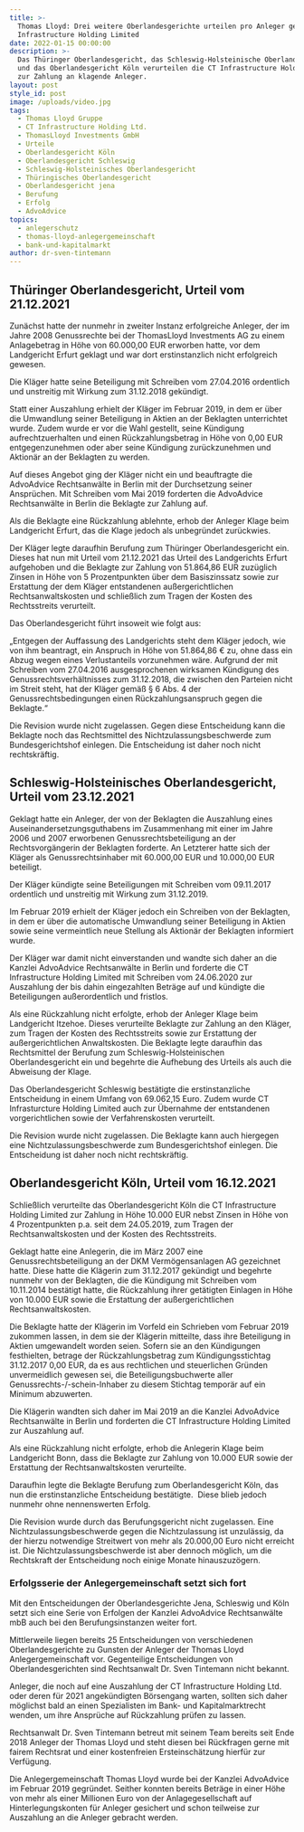 ```yaml
---
title: >-
  Thomas Lloyd: Drei weitere Oberlandesgerichte urteilen pro Anleger gegen CT
  Infrastructure Holding Limited
date: 2022-01-15 00:00:00
description: >-
  Das Thüringer Oberlandesgericht, das Schleswig-Holsteinische Oberlandesgericht
  und das Oberlandesgericht Köln verurteilen die CT Infrastructure Holding Ltd.
  zur Zahlung an klagende Anleger. 
layout: post
style_id: post
image: /uploads/video.jpg
tags:
  - Thomas Lloyd Gruppe
  - CT Infrastructure Holding Ltd.
  - ThomasLloyd Investments GmbH
  - Urteile
  - Oberlandesgericht Köln
  - Oberlandesgericht Schleswig
  - Schleswig-Holsteinisches Oberlandesgericht
  - Thüringisches Oberlandesgericht
  - Oberlandesgericht jena
  - Berufung
  - Erfolg
  - AdvoAdvice
topics:
  - anlegerschutz
  - thomas-lloyd-anlegergemeinschaft
  - bank-und-kapitalmarkt
author: dr-sven-tintemann
---
```

## Thüringer Oberlandesgericht, Urteil vom 21.12.2021&nbsp;

Zunächst hatte der nunmehr in zweiter Instanz erfolgreiche Anleger, der im Jahre 2008 Genussrechte bei der ThomasLloyd Investments AG zu einem Anlagebetrag in Höhe von 60.000,00 EUR erworben hatte, vor dem Landgericht Erfurt geklagt und war dort erstinstanzlich nicht erfolgreich gewesen.

Die Kläger hatte seine Beteiligung mit Schreiben vom 27.04.2016 ordentlich und unstreitig mit Wirkung zum 31.12.2018 gekündigt.

Statt einer Auszahlung erhielt der Kläger im Februar 2019, in dem er über die Umwandlung seiner Beteiligung in Aktien an der Beklagten unterrichtet wurde. Zudem wurde er vor die Wahl gestellt, seine Kündigung aufrechtzuerhalten und einen Rückzahlungsbetrag in Höhe von 0,00 EUR entgegenzunehmen oder aber seine Kündigung zurückzunehmen und Aktionär an der Beklagten zu werden. &nbsp;

Auf dieses Angebot ging der Kläger nicht ein und beauftragte die AdvoAdvice Rechtsanwälte in Berlin mit der Durchsetzung seiner Ansprüchen. Mit Schreiben vom Mai 2019 forderten die AdvoAdvice Rechtsanwälte in Berlin die Beklagte zur Zahlung auf. &nbsp;

Als die Beklagte eine Rückzahlung ablehnte, erhob der Anleger Klage beim Landgericht Erfurt, das die Klage jedoch als unbegründet zurückwies.&nbsp;

Der Kläger legte daraufhin Berufung zum Thüringer Oberlandesgericht ein. Dieses hat nun mit Urteil vom 21.12.2021 das Urteil des Landgerichts Erfurt aufgehoben und die Beklagte zur Zahlung von 51.864,86 EUR zuzüglich Zinsen in Höhe von 5 Prozentpunkten über dem Basiszinssatz sowie zur Erstattung der dem Kläger entstandenen au&szlig;ergerichtlichen Rechtsanwaltskosten und schlie&szlig;lich zum Tragen der Kosten des Rechtsstreits verurteilt. &nbsp;

Das Oberlandesgericht führt insoweit wie folgt aus: &nbsp;

„Entgegen der Auffassung des Landgerichts steht dem Kläger jedoch, wie von ihm beantragt, ein Anspruch in Höhe von 51.864,86 € zu, ohne dass ein Abzug wegen eines Verlustanteils vorzunehmen wäre. Aufgrund der mit Schreiben vom 27.04.2016 ausgesprochenen wirksamen Kündigung des Genussrechtsverhältnisses zum 31.12.2018, die zwischen den Parteien nicht im Streit steht, hat der Kläger gemä&szlig; &sect; 6 Abs. 4 der Genussrechtsbedingungen einen Rückzahlungsanspruch gegen die Beklagte.“&nbsp;

Die Revision wurde nicht zugelassen. Gegen diese Entscheidung kann die Beklagte noch das Rechtsmittel des Nichtzulassungsbeschwerde zum Bundesgerichtshof einlegen. Die Entscheidung ist daher noch nicht rechtskräftig.&nbsp;

## Schleswig-Holsteinisches Oberlandesgericht, Urteil vom 23.12.2021

Geklagt hatte ein Anleger, der von der Beklagten die Auszahlung eines Auseinandersetzungsguthabens im Zusammenhang mit einer im Jahre 2006 und 2007 erworbenen Genussrechtsbeteiligung an der Rechtsvorgängerin der Beklagten forderte. An Letzterer hatte sich der Kläger als Genussrechtsinhaber mit 60.000,00 EUR und 10.000,00 EUR beteiligt. &nbsp;

Der Kläger kündigte seine Beteiligungen mit Schreiben vom 09.11.2017 ordentlich und unstreitig mit Wirkung zum 31.12.2019. &nbsp;

Im Februar 2019 erhielt der Kläger jedoch ein Schreiben von der Beklagten, in dem er über die automatische Umwandlung seiner Beteiligung in Aktien sowie seine vermeintlich neue Stellung als Aktionär der Beklagten informiert wurde. &nbsp;

Der Kläger war damit nicht einverstanden und wandte sich daher an die Kanzlei AdvoAdvice Rechtsanwälte in Berlin und forderte die CT Infrastructure Holding Limited mit Schreiben vom 24.06.2020 zur Auszahlung der bis dahin eingezahlten Beträge auf und kündigte die Beteiligungen au&szlig;erordentlich und fristlos.&nbsp;

Als eine Rückzahlung nicht erfolgte, erhob der Anleger Klage beim Landgericht Itzehoe. Dieses verurteilte Beklagte zur Zahlung an den Kläger, zum Tragen der Kosten des Rechtsstreits sowie zur Erstattung der au&szlig;ergerichtlichen Anwaltskosten. Die Beklagte legte daraufhin das Rechtsmittel der Berufung zum Schleswig-Holsteinischen Oberlandesgericht ein und begehrte die Aufhebung des Urteils als auch die Abweisung der Klage. &nbsp;

Das Oberlandesgericht Schleswig bestätigte die erstinstanzliche Entscheidung in einem Umfang von 69.062,15 Euro. Zudem wurde CT Infrasturcture Holding Limited auch zur Übernahme der entstandenen vorgerichtlichen sowie der Verfahrenskosten verurteilt.&nbsp;

Die Revision wurde nicht zugelassen. Die Beklagte kann auch hiergegen eine Nichtzulassungsbeschwerde zum Bundesgerichtshof einlegen. Die Entscheidung ist daher noch nicht rechtskräftig. &nbsp;

## Oberlandesgericht Köln, Urteil vom 16.12.2021

Schlie&szlig;lich verurteilte das Oberlandesgericht Köln die CT Infrastructure Holding Limited zur Zahlung in Höhe 10.000 EUR nebst Zinsen in Höhe von 4 Prozentpunkten p.a. seit dem 24.05.2019, zum Tragen der Rechtsanwaltskosten und der Kosten des Rechtsstreits.&nbsp;

Geklagt hatte eine Anlegerin, die im März 2007 eine Genussrechtsbeteiligung an der DKM Vermögensanlagen AG gezeichnet hatte. Diese hatte die Klägerin zum 31.12.2017 gekündigt und begehrte nunmehr von der Beklagten, die die Kündigung mit Schreiben vom 10.11.2014 bestätigt hatte, die Rückzahlung ihrer getätigten Einlagen in Höhe von 10.000 EUR sowie die Erstattung der au&szlig;ergerichtlichen Rechtsanwaltskosten. &nbsp;

Die Beklagte hatte der Klägerin im Vorfeld ein Schrieben vom Februar 2019 zukommen lassen, in dem sie der Klägerin mitteilte, dass ihre Beteiligung in Aktien umgewandelt worden seien. Sofern sie an den Kündigungen festhielten, betrage der Rückzahlungsbetrag zum Kündigungsstichtag 31.12.2017 0,00 EUR, da es aus rechtlichen und steuerlichen Gründen unvermeidlich gewesen sei, die Beteiligungsbuchwerte aller Genussrechts-/-schein-Inhaber zu diesem Stichtag temporär auf ein Minimum abzuwerten. &nbsp;

Die Klägerin wandten sich daher im Mai 2019 an die Kanzlei AdvoAdvice Rechtsanwälte in Berlin und forderten die CT Infrastructure Holding Limited zur Auszahlung auf.&nbsp;

Als eine Rückzahlung nicht erfolgte, erhob die Anlegerin Klage beim Landgericht Bonn, dass die Beklagte zur Zahlung von 10.000 EUR sowie der Erstattung der Rechtsanwaltskosten verurteilte. &nbsp;

Daraufhin legte die Beklagte Berufung zum Oberlandesgericht Köln, das nun die erstinstanzliche Entscheidung bestätigte. &nbsp;Diese blieb jedoch nunmehr ohne nennenswerten Erfolg.&nbsp;

Die Revision wurde durch das Berufungsgericht nicht zugelassen. Eine Nichtzulassungsbeschwerde gegen die Nichtzulassung ist unzulässig, da der hierzu notwendige Streitwert von mehr als 20.000,00 Euro nicht erreicht ist. Die Nichtzulassungsbeschwerde ist aber dennoch möglich, um die Rechtskraft der Entscheidung noch einige Monate hinauszuzögern.&nbsp;

### Erfolgsserie der Anlegergemeinschaft setzt sich fort

Mit den Entscheidungen der Oberlandesgerichte Jena, Schleswig und Köln setzt sich eine Serie von Erfolgen der Kanzlei AdvoAdvice Rechtsanwälte mbB auch bei den Berufungsinstanzen weiter fort.

Mittlerweile liegen bereits 25 Entscheidungen von verschiedenen Oberlandesgerichte zu Gunsten der Anleger der Thomas Lloyd Anlegergemeinschaft vor. Gegenteilige Entscheidungen von Oberlandesgerichten sind Rechtsanwalt Dr. Sven Tintemann nicht bekannt.&nbsp;

Anleger, die noch auf eine Auszahlung der CT Infrastructure Holding Ltd. oder deren für 2021 angekündigten Börsengang warten, sollten sich daher möglichst bald an einen Spezialisten im Bank- und Kapitalmarktrecht wenden, um ihre Ansprüche auf Rückzahlung prüfen zu lassen.&nbsp;

Rechtsanwalt Dr. Sven Tintemann betreut mit seinem Team bereits seit Ende 2018 Anleger der Thomas Lloyd und steht diesen bei Rückfragen gerne mit fairem Rechtsrat und einer kostenfreien Ersteinschätzung hierfür zur Verfügung.&nbsp;

Die Anlegergemeinschaft Thomas Lloyd wurde bei der Kanzlei AdvoAdvice im Februar 2019 gegründet. Seither konnten bereits Beträge in einer Höhe von mehr als einer Millionen Euro von der Anlagegesellschaft auf Hinterlegungskonten für Anleger gesichert und schon teilweise zur Auszahlung an die Anleger gebracht werden.
